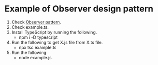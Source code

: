 # Example of Observer design pattern

1. Check [Observer pattern](https://en.wikipedia.org/wiki/Observer_pattern).
2. Check example.ts.
3. Install TypeScript by running the following.
   - npm i -D typescript
4. Run the following to get X.js file from X.ts file.
   - npx tsc example.ts
5. Run the following
   - node example.js
